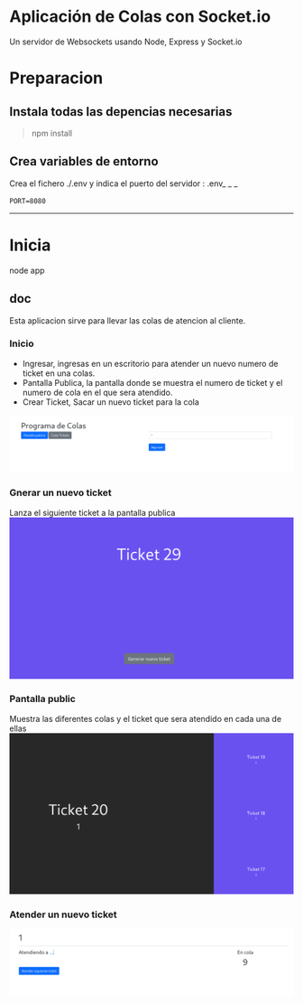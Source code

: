 # Aplicación de Colas con Socket.io
Un servidor de Websockets usando Node, Express y Socket.io

# Preparacion

## Instala todas las depencias necesarias
>npm install

## Crea variables de entorno
Crea el fichero ./.env y indica el puerto del servidor :
.env_   _   _

    PORT=8080
_   _   _   _

# Inicia 
node app


## doc
Esta aplicacion sirve para llevar las colas de atencion al cliente.

### Inicio
- Ingresar, ingresas en un escritorio para atender un nuevo numero de ticket en una colas.
- Pantalla Publica,  la pantalla donde se muestra el numero de ticket y el numero de cola en el que sera atendido.
- Crear Ticket,  Sacar un nuevo ticket para la cola

![Image text](https://github.com/CodeBAou/SocketAppCola/blob/master/md-imagen/init.png)

### Gnerar un nuevo ticket
Lanza el siguiente ticket a la pantalla publica
![Image text](https://github.com/CodeBAou/SocketAppCola/blob/master/md-imagen/generarTicket.png)

### Pantalla public
Muestra las diferentes colas y el ticket que sera atendido en cada una de ellas
![Image text](https://github.com/CodeBAou/SocketAppCola/blob/master/md-imagen/pantalla_publica.png)

### Atender un nuevo ticket
![Image text](https://github.com/CodeBAou/SocketAppCola/blob/master/md-imagen/escritorio.png)
